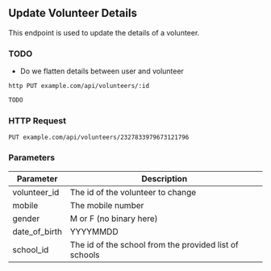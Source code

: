 ## Update Volunteer Details
This endpoint is used to update the details of a volunteer.

### TODO
- Do we flatten details between user and volunteer
 
```shell
http PUT example.com/api/volunteers/:id
```

```javascript
TODO
```

### HTTP Request

`PUT example.com/api/volunteers/2327833979673121796`

### Parameters

Parameter | Description
--------- | -----------
volunteer_id | The id of the volunteer to change   
mobile | The mobile number 
gender | M or F (no binary here)
date_of_birth | YYYYMMDD
school_id | The id of the school from the provided list of schools 
